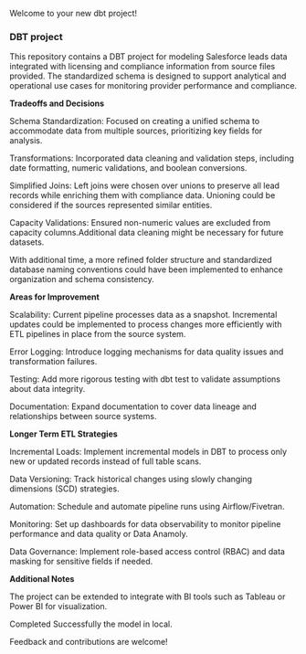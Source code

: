 Welcome to your new dbt project!

### DBT project

This repository contains a DBT project for modeling Salesforce leads data integrated with licensing and compliance information from source files provided. The standardized schema is designed to support analytical and operational use cases for monitoring provider performance and compliance.

**Tradeoffs and Decisions**

Schema Standardization: Focused on creating a unified schema to accommodate data from multiple sources, prioritizing key fields for analysis.

Transformations: Incorporated data cleaning and validation steps, including date formatting, numeric validations, and boolean conversions.

Simplified Joins: Left joins were chosen over unions to preserve all lead records while enriching them with compliance data. Unioning could be considered if the sources represented similar entities.

Capacity Validations: Ensured non-numeric values are excluded from capacity columns.Additional data cleaning might be necessary for future datasets.

With additional time, a more refined folder structure and standardized database naming conventions could have been implemented to enhance organization and schema consistency.

**Areas for Improvement**

Scalability: Current pipeline processes data as a snapshot. Incremental updates could be implemented to process changes more efficiently with ETL pipelines in place from the source system.

Error Logging: Introduce logging mechanisms for data quality issues and transformation failures.

Testing: Add more rigorous testing with dbt test to validate assumptions about data integrity.

Documentation: Expand documentation to cover data lineage and relationships between source systems.

**Longer Term ETL Strategies**

Incremental Loads: Implement incremental models in DBT to process only new or updated records instead of full table scans.

Data Versioning: Track historical changes using slowly changing dimensions (SCD) strategies.

Automation: Schedule and automate pipeline runs using Airflow/Fivetran.

Monitoring: Set up dashboards for data observability to monitor pipeline performance and data quality or Data Anamoly.

Data Governance: Implement role-based access control (RBAC) and data masking for sensitive fields if needed.

**Additional Notes**

The project can be extended to integrate with BI tools such as Tableau or Power BI for visualization.

Completed Successfully the model in local. 

Feedback and contributions are welcome!
